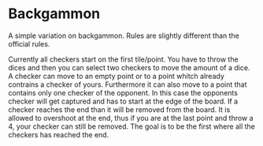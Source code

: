 # Backgammon
A simple variation on backgammon. Rules are slightly different than the official rules.

Currently all checkers start on the first tile/point. You have to throw the dices and then you can select two checkers to move the amount of a dice. A checker can move to an empty point or to a point whitch already contrains a checker of yours. Furthermore it can also move to a point that contains only one checker of the opponent. In this case the opponents checker will get captured and has to start at the edge of the board. If a checker reaches the end than it will be removed from the board. It is allowed to overshoot at the end, thus if you are at the last point and throw a 4, your checker can still be removed.
The goal is to be the first where all the checkers has reached the end.
